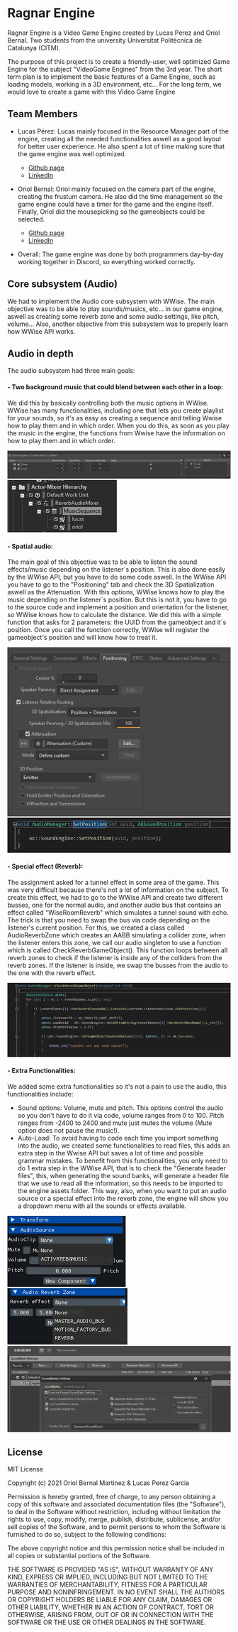# Ragnar Engine

Ragnar Engine is a Video Game Engine created by Lucas Pérez and Oriol Bernal. Two students from the university Universitat Politècnica de Catalunya (CITM).

The purpose of this project is to create a friendly-user, well optimized Game Engine for the subject "VideoGame Engines" from the 3rd year. The short term plan is to implement the basic features of a Game Engine, such as loading models, working in a 3D environment, etc...
For the long term, we would love to create a game with this Video Game Engine

## Team Members

* Lucas Pérez: Lucas mainly focused in the Resource Manager part of the engine, creating all the needed functionalities aswell as a good layout for better user experience. He also spent a lot of time making sure that the game engine 
was well optimized. 

   * [Github page](https://github.com/LucasPG14)
   * [LinkedIn](https://www.linkedin.com/in/lucas-p%C3%A9rez-garc%C3%ADa-4473631b9/)

* Oriol Bernal: Oriol mainly focused on the camera part of the engine, creating the frustum camera. He also did the time management so the game engine could have a timer for the game and the engine itself.
Finally, Oriol did the mousepicking so the gameobjects could be selected.

   * [Github page](https://github.com/UriKurae)
   * [LinkedIn](https://www.linkedin.com/in/oriol-bernal-martinez-54b093176/)

* Overall: The game engine was done by both programmers day-by-day working together in Discord, so everything worked correctly.

## Core subsystem (Audio)

We had to implement the Audio core subsystem with WWise. The main objective was to be able to play sounds/musics, etc... in our game engine, aswell as creating some reverb zone and some
audio settings, like pitch, volume... Also, another objective from this subsystem was to properly learn how WWise API works.

## Audio in depth

The audio subsystem had three main goals: 

#### - Two background music that could blend between each other in a loop:
We did this by basically controlling both the music options in WWise. WWise has many functionalities, including one that lets you create playlist for your sounds, so it's as easy as creating a sequence and telling Wwise how to play them and in which order.
When you do this, as soon as you play the music in the engine, the functions from Wwise have the information on how to play them and in which order.

![](Images/Playlist1.png)
![](Images/Playlist2.png)

#### - Spatial audio:
The main goal of this objective was to be able to listen the sound effects/music depending on the listener´s position. This is also done easily by the WWise API, but you have to do some code aswell.
In the WWise API you have to go to the "Positioning" tab and check the 3D Spatialization aswell as the Attenuation. With this options, WWise knows how to play the music depending on the listener´s position.
But this is not it, you have to go to the source code and implement a position and orientation for the listener, so WWise knows how to calculate the distance. We did this with a simple function that asks for 2 parameters: the UUID from the gameobject and it´s position.
Once you call the function correctly, WWise will register the gameobject's position and will know how to treat it.

![](Images/Positioning1.png)
![](Images/Positioning2.png)

#### - Special effect (Reverb):
The assignment asked for a tunnel effect in some area of the game. This was very difficult because there's not a lot of information on the subject. To create this effect, we had to go to the WWise API and create two different
busses, one for the normal audio, and another audio bus that contains an effect called "WiseRoomReverb" which simulates a tunnel sound with echo. The trick is that you need to swap the bus via code depending on the listener's current position. 
For this, we created a class called AudioReverbZone which creates an AABB simulating a collider zone, when the listener enters this zone, we call our audio singleton to use a function which is called
CheckReverbGameObject(). This function loops between all reverb zones to check if the listener is inside any of the colliders from the reverb zones. If the listener is inside, we swap the busses from the audio to the one with the reverb effect.

![](Images/ReverbZone1.png)

#### - Extra Functionalities:

We added some extra functionalities so it's not a pain to use the audio, this functionalities include:
* Sound options: Volume, mute and pitch. This options control the audio so you don't have to do it via code, volume ranges from 0 to 100. Pitch ranges from -2400 to 2400 and mute just mutes the volume (Mute option does not pause the music!).
* Auto-Load: To avoid having to code each time you import something into the audio, we created some functionalities to read files, this adds an extra step in the Wwise API but saves a lot of time and possible grammar mistakes. To
benefit from this functionalities, you only need to do 1 extra step in the WWise API, that is to check the "Generate header files", this, when generating the sound banks, will generate a header file that we use to 
read all the information, so this needs to be imported to the engine assets folder. This way, also, when you want to put an audio source or a special effect into the reverb zone, the engine will show you a dropdown menu
with all the sounds or effects available.

![](Images/Import1.png)
![](Images/Import2.png)
![](Images/HeaderFile1.png)

## License

MIT License

Copyright (c) 2021 Oriol Bernal Martinez & Lucas Perez Garcia

Permission is hereby granted, free of charge, to any person obtaining a copy
of this software and associated documentation files (the "Software"), to deal
in the Software without restriction, including without limitation the rights
to use, copy, modify, merge, publish, distribute, sublicense, and/or sell
copies of the Software, and to permit persons to whom the Software is
furnished to do so, subject to the following conditions:

The above copyright notice and this permission notice shall be included in all
copies or substantial portions of the Software.

THE SOFTWARE IS PROVIDED "AS IS", WITHOUT WARRANTY OF ANY KIND, EXPRESS OR
IMPLIED, INCLUDING BUT NOT LIMITED TO THE WARRANTIES OF MERCHANTABILITY,
FITNESS FOR A PARTICULAR PURPOSE AND NONINFRINGEMENT. IN NO EVENT SHALL THE
AUTHORS OR COPYRIGHT HOLDERS BE LIABLE FOR ANY CLAIM, DAMAGES OR OTHER
LIABILITY, WHETHER IN AN ACTION OF CONTRACT, TORT OR OTHERWISE, ARISING FROM,
OUT OF OR IN CONNECTION WITH THE SOFTWARE OR THE USE OR OTHER DEALINGS IN THE
SOFTWARE.

